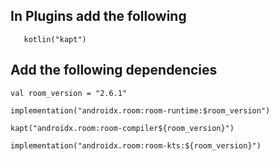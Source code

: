 ## In Plugins add the following
```
   kotlin("kapt")
```

   
  ## Add the following dependencies
  
    val room_version = "2.6.1"

    implementation("androidx.room:room-runtime:$room_version")

    kapt("androidx.room:room-compiler${room_version}")  

    implementation("androidx.room:room-kts:${room_version}")
